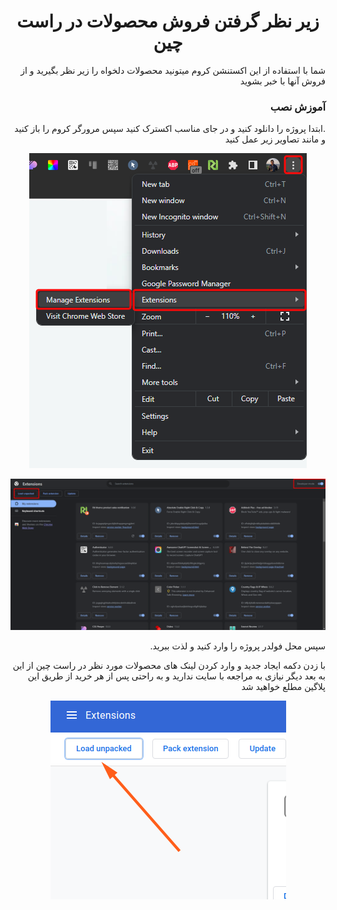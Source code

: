 <div dir="rtl">
<h1 style="width: 100%;text-align: center">زیر نظر گرفتن فروش محصولات در راست چین</h1>
<p>شما با استفاده از این اکستنشن کروم میتونید محصولات دلخواه را زیر نظر بگیرید و از فروش آنها با خبر بشوید</p>
	<h3>آموزش نصب</h3>
	<p>
.ابتدا پروژه را دانلود کنید و در جای مناسب اکسترک کنید
سپس مرورگر کروم را باز کنید و مانند تصاویر زیر عمل کنید
</p>
	
  <p align="center">
  <img src="1.png" />
  </p>
  <p align="center">
  <img src="2.png" />
  </p>
	<p>
  سپس محل فولدر پروژه را وارد کنید و لذت ببرید.
  </p>

با زدن دکمه ایجاد جدید و وارد کردن لینک های محصولات مورد نظر در راست چین از این به بعد دیگر نیازی به مراجعه با سایت ندارید و به راحتی پس از هر خرید از طریق این پلاگین مطلع خواهید شد
  <p align="center">
  <img src="3.png" />
  </p>
</div>
